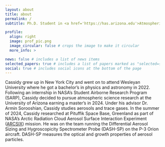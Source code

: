 ```yaml
---
layout: about
title: about
permalink: /
subtitle: Ph.D. Student in <a href='https://has.arizona.edu'>Atmospheric Science</a> at the <a href='https://www.arizona.edu'>University of Arizona</a>

profile:
  align: right
  image: prof_pic.png
  image_circular: false # crops the image to make it circular
  more_info: >

news: false # includes a list of news items
selected_papers: true # includes a list of papers marked as "selected={true}"
social: true # includes social icons at the bottom of the page
---
```


Cassidy grew up in New York City and went on to attend Wesleyan University where he got a bachelor’s in physics and astronomy in 2022. Following an internship in NASA’s Student Airborne Research Program (SARP), Cassidy decided to pursue atmospheric science research at the University of Arizona earning a master’s in 2024. Under his advisor Dr. Armin Sorooshian, Cassidy studies aerosols and trace gases. In the summer of 2024, Cassidy researched at Pituffik Space Base, Greenland as part of NASA’s Arctic Radiation Cloud Aerosol Surface Interaction Experiment ([ARCSIX](https://espo.nasa.gov/arcsix/content/ARCSIX)) mission. He was on the team running the Differential Aerosol Sizing and Hygroscopicity Spectrometer Probe (DASH-SP) on the P-3 Orion aircraft. DASH-SP measures the optical and growth properties of aerosol particles.